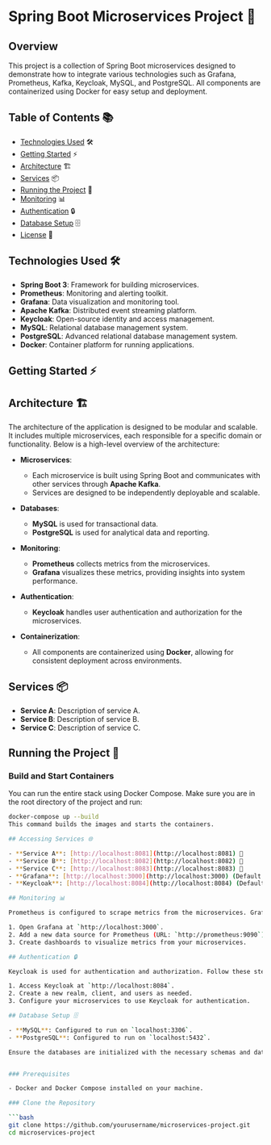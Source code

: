 # Spring Boot Microservices Project 🚀

## Overview

This project is a collection of Spring Boot microservices designed to demonstrate how to integrate various technologies such as Grafana, Prometheus, Kafka, Keycloak, MySQL, and PostgreSQL. All components are containerized using Docker for easy setup and deployment.

## Table of Contents 📚

- [Technologies Used](#technologies-used) 🛠️
- [Getting Started](#getting-started) ⚡
- [Architecture](#architecture) 🏗️
- [Services](#services) 📦
- [Running the Project](#running-the-project) 🚀
- [Monitoring](#monitoring) 📊
- [Authentication](#authentication) 🔒
- [Database Setup](#database-setup) 🗄️
- [License](#license) 📜

## Technologies Used 🛠️

- **Spring Boot 3**: Framework for building microservices.
- **Prometheus**: Monitoring and alerting toolkit.
- **Grafana**: Data visualization and monitoring tool.
- **Apache Kafka**: Distributed event streaming platform.
- **Keycloak**: Open-source identity and access management.
- **MySQL**: Relational database management system.
- **PostgreSQL**: Advanced relational database management system.
- **Docker**: Container platform for running applications.

## Getting Started ⚡

## Architecture 🏗️

The architecture of the application is designed to be modular and scalable. It includes multiple microservices, each responsible for a specific domain or functionality. Below is a high-level overview of the architecture:

- **Microservices**:
    - Each microservice is built using Spring Boot and communicates with other services through **Apache Kafka**.
    - Services are designed to be independently deployable and scalable.

- **Databases**:
    - **MySQL** is used for transactional data.
    - **PostgreSQL** is used for analytical data and reporting.

- **Monitoring**:
    - **Prometheus** collects metrics from the microservices.
    - **Grafana** visualizes these metrics, providing insights into system performance.

- **Authentication**:
    - **Keycloak** handles user authentication and authorization for the microservices.

- **Containerization**:
    - All components are containerized using **Docker**, allowing for consistent deployment across environments.

## Services 📦

- **Service A**: Description of service A.
- **Service B**: Description of service B.
- **Service C**: Description of service C.

## Running the Project 🚀

### Build and Start Containers

You can run the entire stack using Docker Compose. Make sure you are in the root directory of the project and run:

```bash
docker-compose up --build
This command builds the images and starts the containers.

## Accessing Services 🌐

- **Service A**: [http://localhost:8081](http://localhost:8081) 🔗
- **Service B**: [http://localhost:8082](http://localhost:8082) 🔗
- **Service C**: [http://localhost:8083](http://localhost:8083) 🔗
- **Grafana**: [http://localhost:3000](http://localhost:3000) (Default login: `admin/admin`) 📈
- **Keycloak**: [http://localhost:8084](http://localhost:8084) (Default login: `admin/admin`) 🛡️

## Monitoring 📊

Prometheus is configured to scrape metrics from the microservices. Grafana can be used to visualize these metrics.

1. Open Grafana at `http://localhost:3000`.
2. Add a new data source for Prometheus (URL: `http://prometheus:9090`).
3. Create dashboards to visualize metrics from your microservices.

## Authentication 🔒

Keycloak is used for authentication and authorization. Follow these steps to set up Keycloak:

1. Access Keycloak at `http://localhost:8084`.
2. Create a new realm, client, and users as needed.
3. Configure your microservices to use Keycloak for authentication.

## Database Setup 🗄️

- **MySQL**: Configured to run on `localhost:3306`.
- **PostgreSQL**: Configured to run on `localhost:5432`.

Ensure the databases are initialized with the necessary schemas and data. You can find the SQL scripts in the `sql` directory.


### Prerequisites

- Docker and Docker Compose installed on your machine.

### Clone the Repository

```bash
git clone https://github.com/yourusername/microservices-project.git
cd microservices-project
